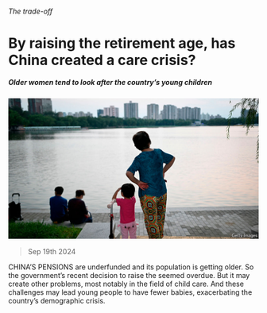 ###### The trade-off

# By raising the retirement age, has China created a care crisis? 

##### Older women tend to look after the country’s young children 

![image](images/20240921_CNP004.jpg) 

> Sep 19th 2024 

CHINA’S PENSIONS are underfunded and its population is getting older. So the government’s recent decision to raise the  seemed overdue. But it may create other problems, most notably in the field of child care. And these challenges may lead young people to have fewer babies, exacerbating the country’s demographic crisis.

